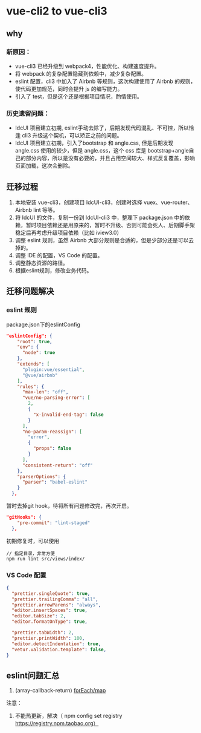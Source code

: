 # vue-cli2 to vue-cli3

## why

### 新原因：

- vue-cli3 已经升级到 webpack4，性能优化、构建速度提升。
- 将 webpack 的复杂配置隐藏到依赖中，减少复杂配置。
- eslint 配置，cli3 中加入了 Airbnb 等规则，这次构建使用了 Airbnb 的规则，使代码更加规范，同时会提升 js 的编写能力。
- 引入了 test，但是这个还是根据项目情况，酌情使用。

### 历史遗留问题：

- IdcUI 项目建立初期, eslint手动去除了，后期发现代码混乱、不可控，所以恰逢 cli3 升级这个契机，可以矫正之前的问题。
- IdcUI 项目建立初期，引入了bootstrap 和 angle.css, 但是后期发现 angle.css 使用的较少，但是 angle.css，这个 css 库是 bootstrap+angle自己的部分内容，所以是没有必要的，并且占用空间较大、样式反复覆盖，影响页面加载，这次会删除。

## 迁移过程

1. 本地安装 vue-cli3，创建项目 IdcUI-cli3，创建时选择 vuex、vue-router、Airbnb lint 等等。
2. 将 IdcUI 的文件，复制一份到 IdcUI-cli3 中，整理下 package.json 中的依赖，暂时项目依赖还是用原来的，暂时不升级、否则可能会死人、后期脚手架稳定后再考虑升级项目依赖（比如 iview3.0）
3. 调整 eslint 规则，虽然 Airbnb 大部分规则是合适的，但是少部分还是可以去掉的。
4. 调整 IDE 的配置，VS Code 的配置。
5. 调整静态资源的路径。
6. 根据eslint规则，修改业务代码。

## 迁移问题解决

### eslint 规则

package.json下的eslintConfig
```json
"eslintConfig": {
    "root": true,
    "env": {
      "node": true
    },
    "extends": [
      "plugin:vue/essential",
      "@vue/airbnb"
    ],
    "rules": {
      "max-len": "off",
      "vue/no-parsing-error": [
        2,
        {
          "x-invalid-end-tag": false
        }
      ],
      "no-param-reassign": [
        "error",
        {
          "props": false
        }
      ],
      "consistent-return": "off"
    },
    "parserOptions": {
      "parser": "babel-eslint"
    }
  },
```

暂时去掉git hook，待将所有问题修改完，再次开启。
```json
"gitHooks": {
    "pre-commit": "lint-staged"
  },

```

初期修复时，可以使用
```
// 指定目录，非常方便
npm run lint src/views/index/

```

### VS Code 配置
```json
{
  "prettier.singleQuote": true,
  "prettier.trailingComma": "all",
  "prettier.arrowParens": "always",
  "editor.insertSpaces": true,
  "editor.tabSize": 2,
  "editor.formatOnType": true,

  "prettier.tabWidth": 2,
  "prettier.printWidth": 100,
  "editor.detectIndentation": true,
  "vetur.validation.template": false,
}

```



## eslint问题汇总
1. (array-callback-return)
[forEach/map](https://www.zhihu.com/question/24927450)



注意： 
1. 不能热更新，解决（ npm config set registry https://registry.npm.taobao.org）